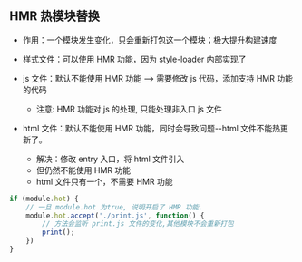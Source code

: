 ## HMR 热模块替换

- 作用：一个模块发生变化，只会重新打包这一个模块；极大提升构建速度

- 样式文件：可以使用 HMR 功能，因为 style-loader 内部实现了

- js 文件：默认不能使用 HMR 功能 --> 需要修改 js 代码，添加支持 HMR 功能的代码
  - 注意: HMR 功能对 js 的处理, 只能处理非入口 js 文件

- html 文件：默认不能使用 HMR 功能，同时会导致问题--html 文件不能热更新了。
  - 解决：修改 entry 入口，将 html 文件引入
  - 但仍然不能使用 HMR 功能
  - html 文件只有一个，不需要 HMR 功能

```JavaScript
if (module.hot) {
    // 一旦 module.hot 为true, 说明开启了 HMR 功能.
    module.hot.accept('./print.js', function() {
        // 方法会监听 print.js 文件的变化,其他模块不会重新打包
        print();
    })
}
```

